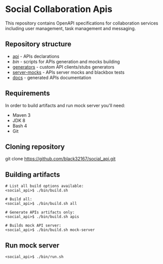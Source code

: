 # Social Collaboration Apis
This repository contains OpenAPI specifications for collaboration services including
user management, task management and messaging.

## Repository structure
* [api](api) - APIs declarations
* _bin_ - scripts for APIs generation and mocks building
* [generators](generators) - custom API clients/stubs generators
* [server-mocks](server-mocks) - APIs server mocks and blackbox tests
* [docs](docs) - generated APIs documentation

## Requirements
In order to build artifacts and run mock server you'll need:
* Maven 3
* JDK 8
* Bash 4
* Git

## Cloning repository

git clone https://github.com/black32167/social_api.git

## Building artifacts
    # List all build options available:
    <social_api>$ ./bin/build.sh
    
    # Build all:
    <social_api>$ ./bin/build.sh all
    
    # Generate APIs artifacts only:
    <social_api>$ ./bin/build.sh apis
    
    # Builds mock API server:
    <social_api>$ ./bin/build.sh mock-server
    
## Run mock server
    <social_api>$ ./bin/run.sh